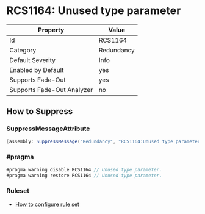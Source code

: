 # RCS1164: Unused type parameter

Property | Value
--- | ---
Id|RCS1164
Category|Redundancy
Default Severity|Info
Enabled by Default|yes
Supports Fade\-Out|yes
Supports Fade\-Out Analyzer|no

## How to Suppress

### SuppressMessageAttribute

```csharp
[assembly: SuppressMessage("Redundancy", "RCS1164:Unused type parameter.", Justification = "<Pending>")]
```

### \#pragma

```csharp
#pragma warning disable RCS1164 // Unused type parameter.
#pragma warning restore RCS1164 // Unused type parameter.
```

### Ruleset

* [How to configure rule set](../HowToConfigureAnalyzers.md)
